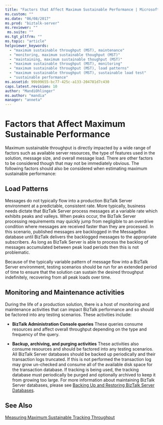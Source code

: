 ```yaml
---
title: "Factors that Affect Maximum Sustainable Performance | Microsoft Docs"
ms.custom: ""
ms.date: "06/08/2017"
ms.prod: "biztalk-server"
ms.reviewer: ""
 ms.suite: ""
ms.tgt_pltfrm: ""
ms.topic: "article"
helpviewer_keywords: 
  - "maximum sustainable throughput (MST), maintenance"
  - "monitoring, maximum sustainable thoughput (MST)"
  - "maintaining, maximum sustainable thoughput (MST)"
  - "maximum sustainable throughput (MST), monitoring"
  - "maximum sustainable throughput (MST), load patterns"
  - "maximum sustainable throughput (MST), sustainable load test"
  - "sustainable performance"
ms.assetid: 99b99655-bc77-425c-a133-204781d7c430
caps.latest.revision: 10
author: "MandiOhlinger"
ms.author: "mandia"
manager: "anneta"
---
```

# Factors that Affect Maximum Sustainable Performance
Maximum sustainable throughput is directly impacted by a wide range of factors such as available server resources, the type of features used in the solution, message size, and overall message load. There are other factors to be considered though that may not be immediately obvious. The following factors should also be considered when estimating maximum sustainable performance:  
  
## Load Patterns  
 Messages do not typically flow into a production BizTalk Server environment at a predictable, consistent rate. More typically, business needs dictate that BizTalk Server process messages at a variable rate which exhibits peaks and valleys. When peaks occur, the BizTalk Server processing requirements may quickly jump from negligible to an overdrive condition where messages are received faster than they are processed. In this scenario, published messages are backlogged in the MessageBox database until BizTalk delivers the backlogged messages to the appropriate subscribers. As long as BizTalk Server is able to process the backlog of messages accumulated between peak load periods then this is not problematic.  
  
 Because of the typically variable pattern of message flow into a BizTalk Server environment, testing scenarios should be run for an extended period of time to ensure that the solution can sustain the desired throughput indefinitely, recovering from all peak loads over time.  
  
## Monitoring and Maintenance activities  
 During the life of a production solution, there is a host of monitoring and maintenance activities that can impact BizTalk performance and so should be factored into any testing scenarios. These activities include:  
  
-   **BizTalk Administration Console queries** These queries consume resources and affect overall throughput depending on the type and frequency of the query.  
  
-   **Backup, archiving, and purging activities** These activities also consume resources and should be factored into any testing scenarios. All BizTalk Server databases should be backed up periodically and their transaction logs truncated. If this is not performed the transaction log may grow un-checked and consume all of the available disk space for the transaction database. If tracking is being used, the tracking database must periodically be purged and optionally archived to keep it from growing too large. For more information about maintaining BizTalk Server databases, please see [Backing Up and Restoring BizTalk Server Databases](../core/backing-up-and-restoring-biztalk-server-databases.md).  
  
## See Also  
 [Measuring Maximum Sustainable Tracking Throughput](../core/measuring-maximum-sustainable-tracking-throughput.md)
